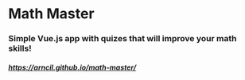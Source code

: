 # Math Master
### Simple Vue.js app with quizes that will improve your math skills!
##### https://arncil.github.io/math-master/
